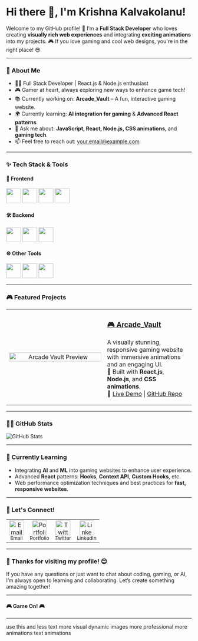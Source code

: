 # Hi there 👋, I'm Krishna Kalvakolanu!

Welcome to my GitHub profile! 🚀
I’m a **Full Stack Developer** who loves creating **visually rich web experiences** and integrating **exciting animations** into my projects. 🎮
If you love gaming and cool web designs, you're in the right place! 😎

---

### 🚀 About Me

* 👨‍💻 Full Stack Developer | React.js & Node.js enthusiast
* 🎮 Gamer at heart, always exploring new ways to enhance game tech!
* 📚 Currently working on: **Arcade\_Vault** – A fun, interactive gaming website.
* 🌍 Currently learning: **AI integration for gaming** & **Advanced React patterns**.
* 💬 Ask me about: **JavaScript, React, Node.js, CSS animations**, and **gaming tech**.
* 📫 Feel free to reach out: [your.email@example.com](mailto:your.email@example.com)

---

### ✨ Tech Stack & Tools

#### 🚀 Frontend
<img src="https://cdn.jsdelivr.net/gh/devicons/devicon/icons/react/react-original.svg" width="40" height="40"/> 
<img src="https://cdn.jsdelivr.net/gh/devicons/devicon/icons/javascript/javascript-original.svg" width="40" height="40"/> 
<img src="https://cdn.jsdelivr.net/gh/devicons/devicon/icons/css3/css3-original.svg" width="40" height="40"/>
<img src="https://cdn.jsdelivr.net/gh/devicons/devicon/icons/html5/html5-original.svg" width="40" height="40"/>

#### 🛠️ Backend
<img src="https://cdn.jsdelivr.net/gh/devicons/devicon/icons/nodejs/nodejs-original.svg" width="40" height="40"/> 
<img src="https://cdn.jsdelivr.net/gh/devicons/devicon/icons/express/express-original.svg" width="40" height="40"/> 
<img src="https://cdn.jsdelivr.net/gh/devicons/devicon/icons/mysql/mysql-original.svg" width="40" height="40"/>

#### ⚙️ Other Tools
<img src="https://cdn.jsdelivr.net/gh/devicons/devicon/icons/git/git-original.svg" width="40" height="40"/> 
<img src="https://cdn.jsdelivr.net/gh/devicons/devicon/icons/github/github-original.svg" width="40" height="40"/> 
<img src="https://user-images.githubusercontent.com/74038190/212519990-929d2f26-b504-4fef-9fcb-7d5b3e59e1bd.png" width="40" height="40"/>

---

### 🎮 Featured Projects

<table> <tr> <td align="center" width="250"> <a href="https://arcade-vault-seven.vercel.app/" target="_blank"> <img src="https://user-images.githubusercontent.com/74038190/213907774-d3d97c94-e1f9-4f55-976f-bd34e2e8f0ff.gif" width="100%" alt="Arcade Vault Preview"/> </a> </td> <td> <h3><a href="https://arcade-vault-seven.vercel.app/">🎮 Arcade_Vault</a></h3> <p> A visually stunning, responsive gaming website with immersive animations and an engaging UI.<br/> 🚀 Built with <strong>React.js</strong>, <strong>Node.js</strong>, and <strong>CSS animations</strong>.<br/> 🔗 <a href="https://arcade-vault-seven.vercel.app/">Live Demo</a> | <a href="https://github.com/Krish-Kal/arcade-vault">GitHub Repo</a> </p> </td> </tr> </table>

---

### 🧑‍💻 GitHub Stats

![GitHub Stats](https://github-readme-stats.vercel.app/api?username=Krish-Kal\&show_icons=true\&count_private=true\&hide_title=true\&hide=prs\&theme=dark)

---

### 🌱 Currently Learning

* Integrating **AI** and **ML** into gaming websites to enhance user experience.
* Advanced **React** patterns: **Hooks**, **Context API**, **Custom Hooks**, etc.
* Web performance optimization techniques and best practices for **fast, responsive websites**.

---

### 🤝 Let's Connect!

<table> <tr> <td align="center"> <a href="mailto:your.email@example.com"> <img src="https://img.icons8.com/fluency/48/email.png" alt="Email" width="40"/><br/> <sub>Email</sub> </a> </td> <td align="center"> <a href="https://your-portfolio.com" target="_blank"> <img src="https://img.icons8.com/fluency/48/domain.png" alt="Portfolio" width="40"/><br/> <sub>Portfolio</sub> </a> </td> <td align="center"> <a href="https://twitter.com/your-twitter-handle" target="_blank"> <img src="https://img.icons8.com/color/48/twitter--v1.png" alt="Twitter" width="40"/><br/> <sub>Twitter</sub> </a> </td> <td align="center"> <a href="https://linkedin.com/in/your-linkedin" target="_blank"> <img src="https://img.icons8.com/color/48/linkedin.png" alt="LinkedIn" width="40"/><br/> <sub>LinkedIn</sub> </a> </td> </tr> </table>

---

### 🎉 Thanks for visiting my profile! 😊

If you have any questions or just want to chat about coding, gaming, or AI, I’m always open to learning and collaborating. Let’s create something amazing together!

---

#### 🎮 Game On! 🎮

---

use this and less text more visual dynamic images more professional more animations text animations
